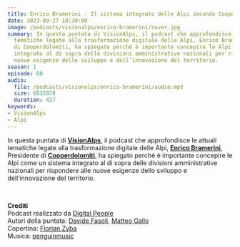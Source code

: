 ```yaml
---
title: Enrico Bramerini - Il sistema integrato delle Alpi secondo Cooperdolomiti @Bolzano
date: 3023-09-27 18:30:00
image: /podcasts/visionalps/enrico-bramerini/cover.jpg
summary: In questa puntata di VisionAlps, il podcast che approfondisce le attuali
  tematiche legate alla trasformazione digitale delle Alpi, Enrico Bramerini, Presidente
  di Cooperdolomiti, ha spiegato perché è importante concepire le Alpi come un sistema
  integrato al di sopra delle divisioni amministrative nazionali per rispondere alle
  nuove esigenze dello sviluppo e dell’innovazione del territorio.
season: 1
episode: 60
audio:
  file: /podcasts/visionalps/enrico-bramerini/audio.mp3
  size: 6831878
  duration: 427
keywords:
- VisionAlps
- Alpi
---
```


In questa puntata di **[VisionAlps](https://www.visionalps.com/)**, il podcast che approfondisce le attuali tematiche legate alla trasformazione digitale delle Alpi, **[Enrico Bramerini](https://www.linkedin.com/in/enrico-bramerini/)**, Presidente di **[Cooperdolomiti](https://cooperdolomiti.it/)**, ha spiegato perché è importante concepire le Alpi come un sistema integrato al di sopra delle divisioni amministrative nazionali per rispondere alle nuove esigenze dello sviluppo e dell’innovazione del territorio.

<br>

**Crediti**<br>
Podcast realizzato da [Digital People](https://w3id.org/digitalpeople)<br>
Autori della puntata: [Davide Fasoli](https://www.linkedin.com/in/davide-fasoli-2b3246179/), [Matteo Gallo](https://www.linkedin.com/in/matteo-gallo-4a5ab31a8/)<br>
Copertina: [Florian Zyba](https://www.linkedin.com/in/florian-zyba/)<br>
Musica: [penguinmusic](https://pixabay.com/users/penguinmusic-24940186/)